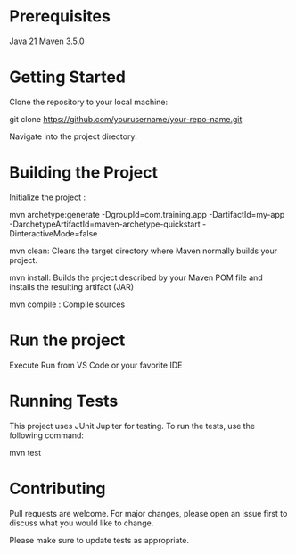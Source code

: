 ##

# Prerequisites

Java 21
Maven 3.5.0 

# Getting Started

Clone the repository to your local machine:

git clone https://github.com/yourusername/your-repo-name.git

Navigate into the project directory:

# Building the Project

Initialize the project :

mvn archetype:generate -DgroupId=com.training.app -DartifactId=my-app -DarchetypeArtifactId=maven-archetype-quickstart -DinteractiveMode=false

mvn clean: Clears the target directory where Maven normally builds your project.

mvn install: Builds the project described by your Maven POM file and installs the resulting artifact (JAR)

mvn compile : Compile sources

# Run the project

Execute Run from VS Code or your favorite IDE

# Running Tests

This project uses JUnit Jupiter for testing. To run the tests, use the following command:

mvn test

# Contributing

Pull requests are welcome. For major changes, please open an issue first to discuss what you would like to change.

Please make sure to update tests as appropriate.